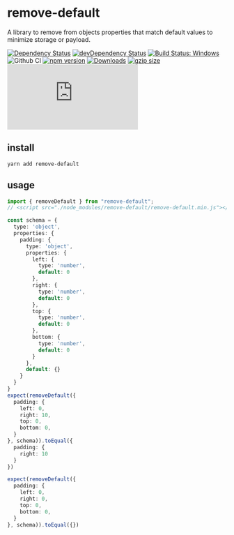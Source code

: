 # remove-default

A library to remove from objects properties that match default values to minimize storage or payload.

[![Dependency Status](https://david-dm.org/plantain-00/remove-default.svg)](https://david-dm.org/plantain-00/remove-default)
[![devDependency Status](https://david-dm.org/plantain-00/remove-default/dev-status.svg)](https://david-dm.org/plantain-00/remove-default#info=devDependencies)
[![Build Status: Windows](https://ci.appveyor.com/api/projects/status/github/plantain-00/remove-default?branch=master&svg=true)](https://ci.appveyor.com/project/plantain-00/remove-default/branch/master)
![Github CI](https://github.com/plantain-00/remove-default/workflows/Github%20CI/badge.svg)
[![npm version](https://badge.fury.io/js/remove-default.svg)](https://badge.fury.io/js/remove-default)
[![Downloads](https://img.shields.io/npm/dm/remove-default.svg)](https://www.npmjs.com/package/remove-default)
[![gzip size](https://img.badgesize.io/https://unpkg.com/remove-default?compression=gzip)](https://unpkg.com/remove-default)
[![type-coverage](https://img.shields.io/badge/dynamic/json.svg?label=type-coverage&prefix=%E2%89%A5&suffix=%&query=$.typeCoverage.atLeast&uri=https%3A%2F%2Fraw.githubusercontent.com%2Fplantain-00%2Fremove-default%2Fmaster%2Fpackage.json)](https://github.com/plantain-00/remove-default)

## install

`yarn add remove-default`

## usage

```ts
import { removeDefault } from "remove-default";
// <script src="./node_modules/remove-default/remove-default.min.js"></script>

const schema = {
  type: 'object',
  properties: {
    padding: {
      type: 'object',
      properties: {
        left: {
          type: 'number',
          default: 0
        },
        right: {
          type: 'number',
          default: 0
        },
        top: {
          type: 'number',
          default: 0
        },
        bottom: {
          type: 'number',
          default: 0
        }
      },
      default: {}
    }
  }
}
expect(removeDefault({
  padding: {
    left: 0,
    right: 10,
    top: 0,
    bottom: 0,
  }
}, schema)).toEqual({
  padding: {
    right: 10
  }
})

expect(removeDefault({
  padding: {
    left: 0,
    right: 0,
    top: 0,
    bottom: 0,
  }
}, schema)).toEqual({})
```
